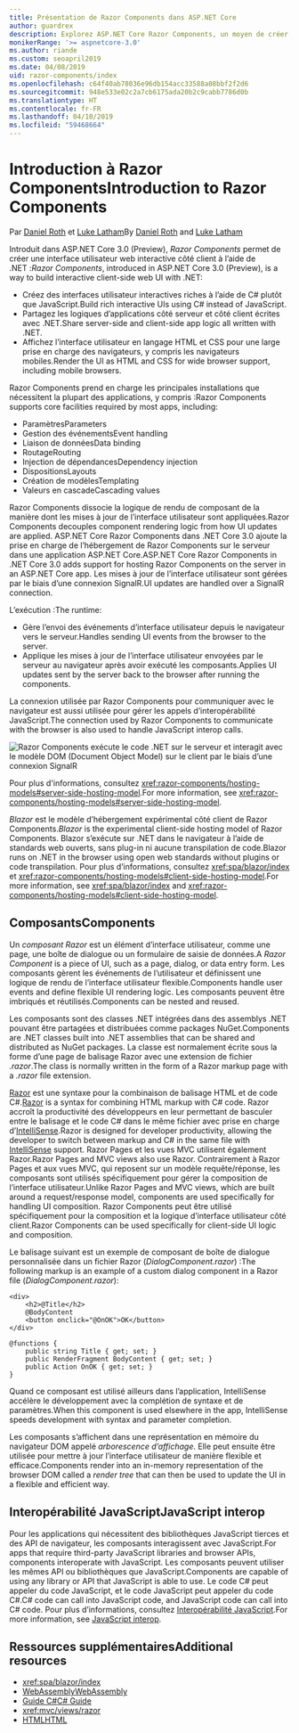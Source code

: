 ```yaml
---
title: Présentation de Razor Components dans ASP.NET Core
author: guardrex
description: Explorez ASP.NET Core Razor Components, un moyen de créer une interface utilisateur web interactive côté client à l’aide de .NET dans une application ASP.NET Core.
monikerRange: '>= aspnetcore-3.0'
ms.author: riande
ms.custom: seoapril2019
ms.date: 04/08/2019
uid: razor-components/index
ms.openlocfilehash: c64f40ab78036e96db154acc33588a08bbf2f2d6
ms.sourcegitcommit: 948e533e02c2a7cb6175ada20b2c9cabb7786d0b
ms.translationtype: HT
ms.contentlocale: fr-FR
ms.lasthandoff: 04/10/2019
ms.locfileid: "59468664"
---
```

# <a name="introduction-to-razor-components"></a><span data-ttu-id="9f941-103">Introduction à Razor Components</span><span class="sxs-lookup"><span data-stu-id="9f941-103">Introduction to Razor Components</span></span>

<span data-ttu-id="9f941-104">Par [Daniel Roth](https://github.com/danroth27) et [Luke Latham](https://github.com/guardrex)</span><span class="sxs-lookup"><span data-stu-id="9f941-104">By [Daniel Roth](https://github.com/danroth27) and [Luke Latham](https://github.com/guardrex)</span></span>

<span data-ttu-id="9f941-105">Introduit dans ASP.NET Core 3.0 (Preview), *Razor Components* permet de créer une interface utilisateur web interactive côté client à l’aide de .NET :</span><span class="sxs-lookup"><span data-stu-id="9f941-105">*Razor Components*, introduced in ASP.NET Core 3.0 (Preview), is a way to build interactive client-side web UI with .NET:</span></span>

* <span data-ttu-id="9f941-106">Créez des interfaces utilisateur interactives riches à l’aide de C# plutôt que JavaScript.</span><span class="sxs-lookup"><span data-stu-id="9f941-106">Build rich interactive UIs using C# instead of JavaScript.</span></span>
* <span data-ttu-id="9f941-107">Partagez les logiques d’applications côté serveur et côté client écrites avec .NET.</span><span class="sxs-lookup"><span data-stu-id="9f941-107">Share server-side and client-side app logic all written with .NET.</span></span>
* <span data-ttu-id="9f941-108">Affichez l’interface utilisateur en langage HTML et CSS pour une large prise en charge des navigateurs, y compris les navigateurs mobiles.</span><span class="sxs-lookup"><span data-stu-id="9f941-108">Render the UI as HTML and CSS for wide browser support, including mobile browsers.</span></span>

<span data-ttu-id="9f941-109">Razor Components prend en charge les principales installations que nécessitent la plupart des applications, y compris :</span><span class="sxs-lookup"><span data-stu-id="9f941-109">Razor Components supports core facilities required by most apps, including:</span></span>

* <span data-ttu-id="9f941-110">Paramètres</span><span class="sxs-lookup"><span data-stu-id="9f941-110">Parameters</span></span>
* <span data-ttu-id="9f941-111">Gestion des événements</span><span class="sxs-lookup"><span data-stu-id="9f941-111">Event handling</span></span>
* <span data-ttu-id="9f941-112">Liaison de données</span><span class="sxs-lookup"><span data-stu-id="9f941-112">Data binding</span></span>
* <span data-ttu-id="9f941-113">Routage</span><span class="sxs-lookup"><span data-stu-id="9f941-113">Routing</span></span>
* <span data-ttu-id="9f941-114">Injection de dépendances</span><span class="sxs-lookup"><span data-stu-id="9f941-114">Dependency injection</span></span>
* <span data-ttu-id="9f941-115">Dispositions</span><span class="sxs-lookup"><span data-stu-id="9f941-115">Layouts</span></span>
* <span data-ttu-id="9f941-116">Création de modèles</span><span class="sxs-lookup"><span data-stu-id="9f941-116">Templating</span></span>
* <span data-ttu-id="9f941-117">Valeurs en cascade</span><span class="sxs-lookup"><span data-stu-id="9f941-117">Cascading values</span></span>

<span data-ttu-id="9f941-118">Razor Components dissocie la logique de rendu de composant de la manière dont les mises à jour de l’interface utilisateur sont appliquées.</span><span class="sxs-lookup"><span data-stu-id="9f941-118">Razor Components decouples component rendering logic from how UI updates are applied.</span></span> <span data-ttu-id="9f941-119">ASP.NET Core Razor Components dans .NET Core 3.0 ajoute la prise en charge de l’hébergement de Razor Components sur le serveur dans une application ASP.NET Core.</span><span class="sxs-lookup"><span data-stu-id="9f941-119">ASP.NET Core Razor Components in .NET Core 3.0 adds support for hosting Razor Components on the server in an ASP.NET Core app.</span></span> <span data-ttu-id="9f941-120">Les mises à jour de l’interface utilisateur sont gérées par le biais d’une connexion SignalR.</span><span class="sxs-lookup"><span data-stu-id="9f941-120">UI updates are handled over a SignalR connection.</span></span>

<span data-ttu-id="9f941-121">L’exécution :</span><span class="sxs-lookup"><span data-stu-id="9f941-121">The runtime:</span></span>

* <span data-ttu-id="9f941-122">Gère l’envoi des événements d’interface utilisateur depuis le navigateur vers le serveur.</span><span class="sxs-lookup"><span data-stu-id="9f941-122">Handles sending UI events from the browser to the server.</span></span>
* <span data-ttu-id="9f941-123">Applique les mises à jour de l’interface utilisateur envoyées par le serveur au navigateur après avoir exécuté les composants.</span><span class="sxs-lookup"><span data-stu-id="9f941-123">Applies UI updates sent by the server back to the browser after running the components.</span></span>

<span data-ttu-id="9f941-124">La connexion utilisée par Razor Components pour communiquer avec le navigateur est aussi utilisée pour gérer les appels d’interopérabilité JavaScript.</span><span class="sxs-lookup"><span data-stu-id="9f941-124">The connection used by Razor Components to communicate with the browser is also used to handle JavaScript interop calls.</span></span>

![Razor Components exécute le code .NET sur le serveur et interagit avec le modèle DOM (Document Object Model) sur le client par le biais d’une connexion SignalR](index/_static/aspnet-core-razor-components.png)

<span data-ttu-id="9f941-126">Pour plus d'informations, consultez <xref:razor-components/hosting-models#server-side-hosting-model>.</span><span class="sxs-lookup"><span data-stu-id="9f941-126">For more information, see <xref:razor-components/hosting-models#server-side-hosting-model>.</span></span>

<span data-ttu-id="9f941-127">*Blazor* est le modèle d’hébergement expérimental côté client de Razor Components.</span><span class="sxs-lookup"><span data-stu-id="9f941-127">*Blazor* is the experimental client-side hosting model of Razor Components.</span></span> <span data-ttu-id="9f941-128">Blazor s’exécute sur .NET dans le navigateur à l’aide de standards web ouverts, sans plug-in ni aucune transpilation de code.</span><span class="sxs-lookup"><span data-stu-id="9f941-128">Blazor runs on .NET in the browser using open web standards without plugins or code transpilation.</span></span> <span data-ttu-id="9f941-129">Pour plus d’informations, consultez <xref:spa/blazor/index> et <xref:razor-components/hosting-models#client-side-hosting-model>.</span><span class="sxs-lookup"><span data-stu-id="9f941-129">For more information, see <xref:spa/blazor/index> and <xref:razor-components/hosting-models#client-side-hosting-model>.</span></span>

## <a name="components"></a><span data-ttu-id="9f941-130">Composants</span><span class="sxs-lookup"><span data-stu-id="9f941-130">Components</span></span>

<span data-ttu-id="9f941-131">Un *composant Razor* est un élément d’interface utilisateur, comme une page, une boîte de dialogue ou un formulaire de saisie de données.</span><span class="sxs-lookup"><span data-stu-id="9f941-131">A *Razor Component* is a piece of UI, such as a page, dialog, or data entry form.</span></span> <span data-ttu-id="9f941-132">Les composants gèrent les événements de l’utilisateur et définissent une logique de rendu de l’interface utilisateur flexible.</span><span class="sxs-lookup"><span data-stu-id="9f941-132">Components handle user events and define flexible UI rendering logic.</span></span> <span data-ttu-id="9f941-133">Les composants peuvent être imbriqués et réutilisés.</span><span class="sxs-lookup"><span data-stu-id="9f941-133">Components can be nested and reused.</span></span>

<span data-ttu-id="9f941-134">Les composants sont des classes .NET intégrées dans des assemblys .NET pouvant être partagées et distribuées comme packages NuGet.</span><span class="sxs-lookup"><span data-stu-id="9f941-134">Components are .NET classes built into .NET assemblies that can be shared and distributed as NuGet packages.</span></span> <span data-ttu-id="9f941-135">La classe est normalement écrite sous la forme d’une page de balisage Razor avec une extension de fichier *.razor*.</span><span class="sxs-lookup"><span data-stu-id="9f941-135">The class is normally written in the form of a Razor markup page with a *.razor* file extension.</span></span>

<span data-ttu-id="9f941-136">[Razor](xref:mvc/views/razor) est une syntaxe pour la combinaison de balisage HTML et de code C#.</span><span class="sxs-lookup"><span data-stu-id="9f941-136">[Razor](xref:mvc/views/razor) is a syntax for combining HTML markup with C# code.</span></span> <span data-ttu-id="9f941-137">Razor accroît la productivité des développeurs en leur permettant de basculer entre le balisage et le code C# dans le même fichier avec prise en charge d’[IntelliSense](/visualstudio/ide/using-intellisense).</span><span class="sxs-lookup"><span data-stu-id="9f941-137">Razor is designed for developer productivity, allowing the developer to switch between markup and C# in the same file with [IntelliSense](/visualstudio/ide/using-intellisense) support.</span></span> <span data-ttu-id="9f941-138">Razor Pages et les vues MVC utilisent également Razor.</span><span class="sxs-lookup"><span data-stu-id="9f941-138">Razor Pages and MVC views also use Razor.</span></span> <span data-ttu-id="9f941-139">Contrairement à Razor Pages et aux vues MVC, qui reposent sur un modèle requête/réponse, les composants sont utilisés spécifiquement pour gérer la composition de l’interface utilisateur.</span><span class="sxs-lookup"><span data-stu-id="9f941-139">Unlike Razor Pages and MVC views, which are built around a request/response model, components are used specifically for handling UI composition.</span></span> <span data-ttu-id="9f941-140">Razor Components peut être utilisé spécifiquement pour la composition et la logique d’interface utilisateur côté client.</span><span class="sxs-lookup"><span data-stu-id="9f941-140">Razor Components can be used specifically for client-side UI logic and composition.</span></span>

<span data-ttu-id="9f941-141">Le balisage suivant est un exemple de composant de boîte de dialogue personnalisée dans un fichier Razor (*DialogComponent.razor*) :</span><span class="sxs-lookup"><span data-stu-id="9f941-141">The following markup is an example of a custom dialog component in a Razor file (*DialogComponent.razor*):</span></span>

```cshtml
<div>
    <h2>@Title</h2>
    @BodyContent
    <button onclick="@OnOK">OK</button>
</div>

@functions {
    public string Title { get; set; }
    public RenderFragment BodyContent { get; set; }
    public Action OnOK { get; set; }
}
```

<span data-ttu-id="9f941-142">Quand ce composant est utilisé ailleurs dans l’application, IntelliSense accélère le développement avec la complétion de syntaxe et de paramètres.</span><span class="sxs-lookup"><span data-stu-id="9f941-142">When this component is used elsewhere in the app, IntelliSense speeds development with syntax and parameter completion.</span></span>

<span data-ttu-id="9f941-143">Les composants s’affichent dans une représentation en mémoire du navigateur DOM appelé *arborescence d’affichage*. Elle peut ensuite être utilisée pour mettre à jour l’interface utilisateur de manière flexible et efficace.</span><span class="sxs-lookup"><span data-stu-id="9f941-143">Components render into an in-memory representation of the browser DOM called a *render tree* that can then be used to update the UI in a flexible and efficient way.</span></span>

## <a name="javascript-interop"></a><span data-ttu-id="9f941-144">Interopérabilité JavaScript</span><span class="sxs-lookup"><span data-stu-id="9f941-144">JavaScript interop</span></span>

<span data-ttu-id="9f941-145">Pour les applications qui nécessitent des bibliothèques JavaScript tierces et des API de navigateur, les composants interagissent avec JavaScript.</span><span class="sxs-lookup"><span data-stu-id="9f941-145">For apps that require third-party JavaScript libraries and browser APIs, components interoperate with JavaScript.</span></span> <span data-ttu-id="9f941-146">Les composants peuvent utiliser les mêmes API ou bibliothèques que JavaScript.</span><span class="sxs-lookup"><span data-stu-id="9f941-146">Components are capable of using any library or API that JavaScript is able to use.</span></span> <span data-ttu-id="9f941-147">Le code C# peut appeler du code JavaScript, et le code JavaScript peut appeler du code C#.</span><span class="sxs-lookup"><span data-stu-id="9f941-147">C# code can call into JavaScript code, and JavaScript code can call into C# code.</span></span> <span data-ttu-id="9f941-148">Pour plus d’informations, consultez [Interopérabilité JavaScript](xref:razor-components/javascript-interop).</span><span class="sxs-lookup"><span data-stu-id="9f941-148">For more information, see [JavaScript interop](xref:razor-components/javascript-interop).</span></span>

## <a name="additional-resources"></a><span data-ttu-id="9f941-149">Ressources supplémentaires</span><span class="sxs-lookup"><span data-stu-id="9f941-149">Additional resources</span></span>

* <xref:spa/blazor/index>
* [<span data-ttu-id="9f941-150">WebAssembly</span><span class="sxs-lookup"><span data-stu-id="9f941-150">WebAssembly</span></span>](http://webassembly.org/)
* [<span data-ttu-id="9f941-151">Guide C#</span><span class="sxs-lookup"><span data-stu-id="9f941-151">C# Guide</span></span>](/dotnet/csharp/)
* <xref:mvc/views/razor>
* [<span data-ttu-id="9f941-152">HTML</span><span class="sxs-lookup"><span data-stu-id="9f941-152">HTML</span></span>](https://www.w3.org/html/)
